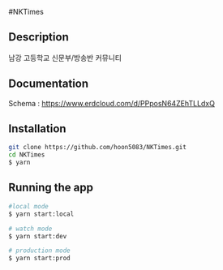 #NKTimes

## Description
남강 고등학교 신문부/방송반 커뮤니티

## Documentation
Schema : https://www.erdcloud.com/d/PPposN64ZEhTLLdxQ

## Installation

```bash
git clone https://github.com/hoon5083/NKTimes.git
cd NKTimes
$ yarn
```

## Running the app

```bash
#local mode
$ yarn start:local

# watch mode
$ yarn start:dev

# production mode
$ yarn start:prod
```
